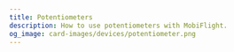 ```yaml
---
title: Potentiometers
description: How to use potentiometers with MobiFlight.
og_image: card-images/devices/potentiometer.png
---
```

